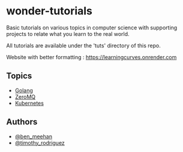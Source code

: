 # wonder-tutorials
Basic tutorials on various topics in computer science with supporting projects to relate what you learn to the real world.

All tutorials are available under the 'tuts' directory of this repo.

Website with better formatting :  https://learningcurves.onrender.com

## Topics
- [Golang](https://github.com/BenMeehan/wonder-tutorials/blob/main/tuts/golang)
- [ZeroMQ](https://github.com/BenMeehan/wonder-tutorials/blob/main/tuts/zmq)
- [Kubernetes](https://github.com/BenMeehan/wonder-tutorials/blob/main/tuts/kubernetes)

## Authors

- [@ben_meehan](https://github.com/BenMeehan)
- [@timothy_rodriguez](https://github.com/Timothy-Rodriguez)

